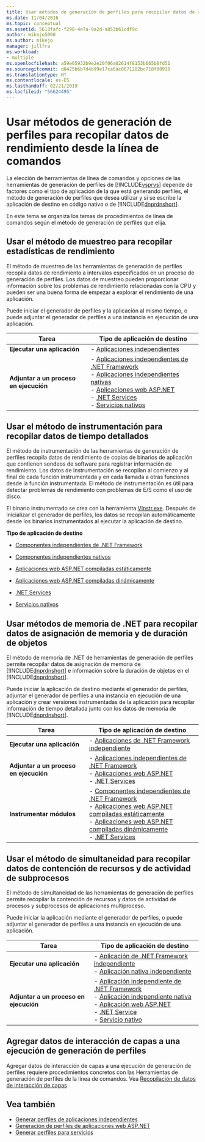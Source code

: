 ```yaml
---
title: Usar métodos de generación de perfiles para recopilar datos de rendimiento desde la línea de comandos | Microsoft Docs
ms.date: 11/04/2016
ms.topic: conceptual
ms.assetid: 5613fafc-f298-4e7a-9a2d-a853b61cdf9c
author: mikejo5000
ms.author: mikejo
manager: jillfra
ms.workload:
- multiple
ms.openlocfilehash: a59e05932b9e2e20f06a02614f8153b665b8fd51
ms.sourcegitcommit: d0425b6b7d4b99e17ca6ac0671282bc718f80910
ms.translationtype: HT
ms.contentlocale: es-ES
ms.lasthandoff: 02/21/2019
ms.locfileid: "56624495"
---
```

# <a name="use-profiling-methods-to-collect-performance-data-from-the-command-line"></a>Usar métodos de generación de perfiles para recopilar datos de rendimiento desde la línea de comandos
La elección de herramientas de línea de comandos y opciones de las herramientas de generación de perfiles de [!INCLUDE[vsprvs](../code-quality/includes/vsprvs_md.md)] depende de factores como el tipo de aplicación de la que está generando perfiles, el método de generación de perfiles que desea utilizar y si se escribe la aplicación de destino en código nativo o de [!INCLUDE[dnprdnshort](../code-quality/includes/dnprdnshort_md.md)].

 En este tema se organiza los temas de procedimientos de línea de comandos según el método de generación de perfiles que elija.

## <a name="use-the-sampling-method-to-collect-performance-statistics"></a>Usar el método de muestreo para recopilar estadísticas de rendimiento
 El método de muestreo de las herramientas de generación de perfiles recopila datos de rendimiento a intervalos especificados en un proceso de generación de perfiles. Los datos de muestreo pueden proporcionar información sobre los problemas de rendimiento relacionadas con la CPU y pueden ser una buena forma de empezar a explorar el rendimiento de una aplicación.

 Puede iniciar el generador de perfiles y la aplicación al mismo tiempo, o puede adjuntar el generador de perfiles a una instancia en ejecución de una aplicación.

|Tarea|Tipo de aplicación de destino|
|----------|-----------------------------|
|**Ejecutar una aplicación**|-   [Aplicaciones independientes](../profiling/how-to-launch-a-stand-alone-app-and-collect-application-statistics.md)|
|**Adjuntar a un proceso en ejecución**|-   [Aplicaciones independientes de .NET Framework](../profiling/how-to-attach-the-profiler-to-a-dotnet-app-and-collect-application-statistics.md)<br />-   [Aplicaciones independientes nativas](../profiling/how-to-attach-the-profiler-to-a-native-app-and-collect-application-statistics.md)<br />-   [Aplicaciones web ASP.NET](../profiling/how-to-attach-the-profiler-to-an-aspnet-web-application-to-collect-application-statistics-by-using-the-command-line.md)<br />-   [.NET Services](../profiling/how-to-attach-the-profiler-to-a-dotnet-service-to-collect-application-statistics-by-using-the-command-line.md)<br />-   [Servicios nativos](../profiling/how-to-attach-the-profiler-to-a-native-service-to-collect-application-statistics-by-using-the-command-line.md)|

## <a name="use-the-instrumentation-method-to-collect-detailed-timing-data"></a>Usar el método de instrumentación para recopilar datos de tiempo detallados
 El método de instrumentación de las herramientas de generación de perfiles recopila datos de rendimiento de copias de binarios de aplicación que contienen sondeos de software para registrar información de rendimiento. Los datos de instrumentación se recopilan al comienzo y al final de cada función instrumentada y en cada llamada a otras funciones desde la función instrumentada. El método de instrumentación es útil para detectar problemas de rendimiento con problemas de E/S como el uso de disco.

 El binario instrumentado se crea con la herramienta [VInstr.exe](../profiling/vsinstr.md). Después de inicializar el generador de perfiles, los datos se recopilan automáticamente desde los binarios instrumentados al ejecutar la aplicación de destino.

 **Tipo de aplicación de destino**

-   [Componentes independientes de .NET Framework](../profiling/how-to-instrument-a-dotnet-framework-component-and-collect-timing-data.md)

-   [Componentes independientes nativos](../profiling/how-to-instrument-a-native-component-and-collect-timing-data.md)

-   [Aplicaciones web ASP.NET compiladas estáticamente](../profiling/how-to-instrument-statically-compiled-aspnet-and-collect-detailed-timing-data.md)

-   [Aplicaciones web ASP.NET compiladas dinámicamente](../profiling/how-to-instrument-a-dynamically-compiled-aspnet-app-and-collect-timing-data.md)

-   [.NET Services](../profiling/how-to-instrument-a-dotnet-service-and-collect-detailed-timing-data-by-using-the-profiler-command-line.md)

-   [Servicios nativos](../profiling/how-to-instrument-a-native-service-and-collect-detailed-timing-data-by-using-the-profiler-command-line.md)

## <a name="use-net-memory-methods-to-collect-memory-allocation-and-object-lifetime-data"></a>Usar métodos de memoria de .NET para recopilar datos de asignación de memoria y de duración de objetos
 El método de memoria de .NET de herramientas de generación de perfiles permite recopilar datos de asignación de memoria de [!INCLUDE[dnprdnshort](../code-quality/includes/dnprdnshort_md.md)] e información sobre la duración de objetos en el [!INCLUDE[dnprdnshort](../code-quality/includes/dnprdnshort_md.md)].

 Puede iniciar la aplicación de destino mediante el generador de perfiles, adjuntar el generador de perfiles a una instancia en ejecución de una aplicación y crear versiones instrumentadas de la aplicación para recopilar información de tiempo detallada junto con los datos de memoria de [!INCLUDE[dnprdnshort](../code-quality/includes/dnprdnshort_md.md)].

|Tarea|Tipo de aplicación de destino|
|----------|-----------------------------|
|**Ejecutar una aplicación**|-   [Aplicaciones de .NET Framework independiente](../profiling/how-to-launch-a-stand-alone-dotnet-framework-app-to-collect-memory-data.md)|
|**Adjuntar a un proceso en ejecución**|-   [Aplicaciones independientes de .NET Framework](../profiling/how-to-attach-the-profiler-to-a-dotnet-framework-app-to-collect-memory-data.md)<br />-   [Aplicaciones web ASP.NET](../profiling/how-to-attach-the-profiler-to-an-aspnet-web-application-to-collect-memory-data-by-using-the-command-line.md)<br />-   [.NET Services](../profiling/how-to-attach-the-profiler-to-a-dotnet-service-to-collect-memory-data-by-using-the-command-line.md)|
|**Instrumentar módulos**|-   [Componentes independientes de .NET Framework](../profiling/how-to-instrument-a-dotnet-framework-component-and-collect-memory-data.md)<br />-   [Aplicaciones web ASP.NET compiladas estáticamente](../profiling/how-to-instrument-a-statically-compiled-aspnet-app-and-collect-memory-data.md)<br />-   [Aplicaciones web ASP.NET compiladas dinámicamente](../profiling/how-to-instrument-a-dynamically-compiled-aspnet-web-application-and-collect-memory-data.md)<br />-   [.NET Services](../profiling/how-to-instrument-a-dotnet-framework-service-and-collect-memory-data-by-using-the-profiler-command-line.md)|

## <a name="use-the-concurrency-method-to-collect-resource-contention-and-thread-activity-data"></a>Usar el método de simultaneidad para recopilar datos de contención de recursos y de actividad de subprocesos
 El método de simultaneidad de las herramientas de generación de perfiles permite recopilar la contención de recursos y datos de actividad de procesos y subprocesos de aplicaciones multiproceso.

 Puede iniciar la aplicación mediante el generador de perfiles, o puede adjuntar el generador de perfiles a una instancia en ejecución de una aplicación.

|Tarea|Tipo de aplicación de destino|
|----------|-----------------------------|
|**Ejecutar una aplicación**|-   [Aplicación de .NET Framework independiente](../profiling/how-to-launch-a-stand-alone-dotnet-framework-app-to-collect-concurrency-data.md)<br />-   [Aplicación nativa independiente](../profiling/how-to-launch-a-stand-alone-native-application-to-collect-concurrency-data.md)|
|**Adjuntar a un proceso en ejecución**|-   [Aplicación independiente de .NET Framework](../profiling/how-to-attach-the-profiler-to-a-dotnet-app-and-collect-concurrency-data.md)<br />-   [Aplicación independiente nativa](../profiling/how-to-attach-the-profiler-to-a-native-app-and-collect-concurrency-data.md)<br />-   [Aplicación web ASP.NET](../profiling/how-to-attach-the-profiler-to-an-aspnet-web-application-to-collect-concurrency-data-by-using-the-command-line.md)<br />-   [.NET Service](../profiling/how-to-attach-the-profiler-to-a-dotnet-service-to-collect-concurrency-data-by-using-the-command-line.md)<br />-   [Servicio nativo](../profiling/how-to-attach-the-profiler-to-a-native-service-to-collect-concurrency-data-by-using-the-command-line.md)|

## <a name="add-tier-interaction-data-to-a-profiling-run"></a>Agregar datos de interacción de capas a una ejecución de generación de perfiles
 Agregar datos de interacción de capas a una ejecución de generación de perfiles requiere procedimientos concretos con las Herramientas de generación de perfiles de la línea de comandos. Vea [Recopilación de datos de interacción de capas](../profiling/adding-tier-interaction-data-from-the-command-line.md)

## <a name="see-also"></a>Vea también
- [Generar perfiles de aplicaciones independientes](../profiling/command-line-profiling-of-stand-alone-applications.md)
- [Generación de perfiles de aplicaciones web ASP.NET](../profiling/command-line-profiling-of-aspnet-web-applications.md)
- [Generar perfiles para servicios](../profiling/command-line-profiling-of-services.md)